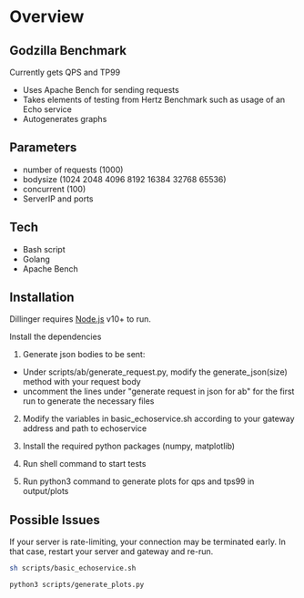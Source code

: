 # Overview
## Godzilla Benchmark

Currently gets QPS and TP99

- Uses Apache Bench for sending requests
- Takes elements of testing from Hertz Benchmark such as usage of an Echo service
- Autogenerates graphs

## Parameters

- number of requests (1000)
- bodysize (1024 2048 4096 8192 16384 32768 65536)
- concurrent (100)
- ServerIP and ports

## Tech

- Bash script
- Golang
- Apache Bench

## Installation

Dillinger requires [Node.js](https://nodejs.org/) v10+ to run.

Install the dependencies

1. Generate json bodies to be sent:
- Under scripts/ab/generate_request.py, modify the generate_json(size) method with your request body
- uncomment the lines under "generate request in json for ab" for the first run to generate the necessary files

2. Modify the variables in basic_echoservice.sh according to your gateway address and path to echoservice

3. Install the required python packages (numpy, matplotlib)

4. Run shell command to start tests

5. Run python3 command to generate plots for qps and tps99 in output/plots

## Possible Issues
If your server is rate-limiting, your connection may be terminated early. In that case, restart your server and gateway and re-run.

```sh
sh scripts/basic_echoservice.sh

python3 scripts/generate_plots.py
```


